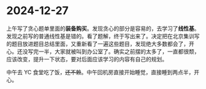 # 2024-12-27
上午写了贪心题单里面的**装备购买**。发现贪心的部分是容易的，去学习了**线性基**。发现之前写的普通线性基是错的。看了题解，终于写出来了。决定把在北京集训写的题目放进题目总结里面，又重新看了一遍这些题目，发现绝大多数都会了，开心。还没写完一半，大家就被叫到办公室了。确实之前摆的太多了，一直都很颓，应该改变，提升一下状态，要对后面应该学习的内容有自己的规划。

中午去 YC 食堂吃了饭，~~还不赖~~。中午回机房直接开始睡觉，直接睡到两点半，开心。